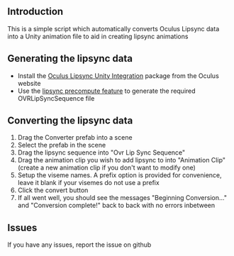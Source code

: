 ## Introduction
This is a simple script which automatically converts Oculus Lipsync data into a Unity animation file to aid in creating lipsync animations

## Generating the lipsync data
- Install the [Oculus Lipsync Unity Integration](https://developer.oculus.com/downloads/package/oculus-lipsync-unity/) package from the Oculus website
- Use the [lipsync precompute feature](https://developer.oculus.com/documentation/unity/audio-ovrlipsync-precomputed-unity/) to generate the required OVRLipSyncSequence file

## Converting the lipsync data
1. Drag the Converter prefab into a scene
2. Select the prefab in the scene
3. Drag the lipsync sequence into "Ovr Lip Sync Sequence"
4. Drag the animation clip you wish to add lipsync to into "Animation Clip" (create a new animation clip if you don't want to modify one)
5. Setup the viseme names. A prefix option is provided for convenience, leave it blank if your visemes do not use a prefix
6. Click the convert button
7. If all went well, you should see the messages "Beginning Conversion..." and "Conversion complete!" back to back with no errors inbetween

## Issues
If you have any issues, report the issue on github
